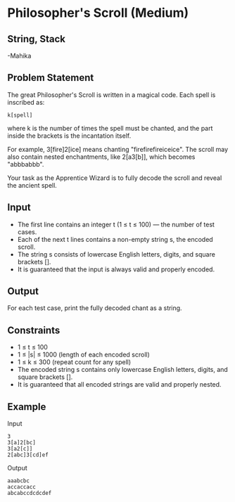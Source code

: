 # Philosopher's Scroll (Medium)
## String, Stack
-Mahika
## Problem Statement
The great Philosopher's Scroll is written in a magical code. Each spell is inscribed as:

```k[spell]```


where k is the number of times the spell must be chanted, and the part inside the brackets is the incantation itself.

For example, 3[fire]2[ice] means chanting "firefirefireiceice".
The scroll may also contain nested enchantments, like 2[a3[b]], which becomes "abbbabbb".

Your task as the Apprentice Wizard is to fully decode the scroll and reveal the ancient spell.

## Input

- The first line contains an integer t (1 ≤ t ≤ 100) — the number of test cases.
- Each of the next t lines contains a non-empty string s, the encoded scroll.
- The string s consists of lowercase English letters, digits, and square brackets [].
- It is guaranteed that the input is always valid and properly encoded.

## Output

For each test case, print the fully decoded chant as a string.

## Constraints

- 1 ≤ t ≤ 100
- 1 ≤ |s| ≤ 1000 (length of each encoded scroll)
- 1 ≤ k ≤ 300 (repeat count for any spell)
- The encoded string s contains only lowercase English letters, digits, and square brackets [].
- It is guaranteed that all encoded strings are valid and properly nested.

## Example

Input
```
3
3[a]2[bc]
3[a2[c]]
2[abc]3[cd]ef
```

Output

```
aaabcbc
accaccacc
abcabccdcdcdef
```


